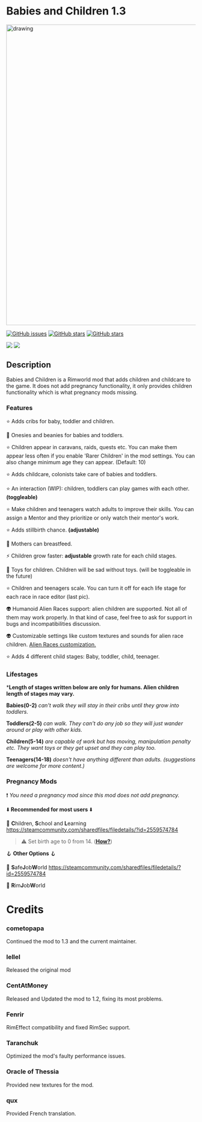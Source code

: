
# Babies and Children 1.3 

<img src="https://steamuserimages-a.akamaihd.net/ugc/1709665766319249337/EF6ECFC4D93F1F520809E7D320770C94DEEC10D3/?imw=5000&imh=5000&ima=fit&impolicy=Letterbox&imcolor=%23000000&letterbox=false" alt="drawing" width="800"/>

[![GitHub issues](https://img.shields.io/github/issues/canefe/BabiesAndChildren?style=for-the-badge)](https://github.com/canefe/BabiesAndChildren/issues) [![GitHub stars](https://img.shields.io/github/stars/canefe/BabiesAndChildren?style=for-the-badge)](https://github.com/canefe/BabiesAndChildren/stargazers) [![GitHub stars](https://img.shields.io/badge/RIMWORLD-1.3-orange?style=for-the-badge)]()

<a href="https://steamcommunity.com/sharedfiles/filedetails/?id=2559574784" target="_blank"><img src="https://i.imgur.com/6OSxZLo.png"/></a> <a href="https://github.com/canefe/BabiesAndChildren/releases" target="_blank"><img src="https://i.imgur.com/U0D4Svi.png"/></a>
## Description
Babies and Children is a Rimworld mod that adds children and  childcare to the game. It does not add pregnancy functionality, it only provides children functionality which is what pregnancy mods missing.

### Features
⭐️ Adds cribs for baby, toddler and children.  
  
👚 Onesies and beanies for babies and toddlers.  
  
⭐️ Children appear in caravans, raids, quests etc. You can make them appear less often if you enable 'Rarer Children' in the mod settings. You can also change minimum age they can appear. (Default: 10)  
  
⭐️ Adds childcare, colonists take care of babies and toddlers.  
  
⭐️ An interaction (WIP): children, toddlers can play games with each other. **(toggleable)**  
  
⭐️ Make children and teenagers watch adults to improve their skills. You can assign a Mentor and they prioritize or only watch their mentor's work.  
  
⭐️ Adds stillbirth chance. **(adjustable)**  
  
🤱 Mothers can breastfeed.  
  
⚡️ Children grow faster: **adjustable** growth rate for each child stages.  
  
🧸 Toys for children. Children will be sad without toys. (will be toggleable in the future)  
  
⭐️ Children and teenagers scale. You can turn it off for each life stage for each race in race editor (last pic).  
  
👽 Humanoid Alien Races support: alien children are supported. Not all of them may work properly. In that kind of case, feel free to ask for support in bugs and incompatibilities discussion.  
  
👽 Customizable settings like custom textures and sounds for alien race children. [Alien Races customization.](https://github.com/canefe/BabiesAndChildren/wiki/Alien-Races-(H.A.R))
  
⭐️ Adds 4 different child stages: Baby, toddler, child, teenager.

### Lifestages

***Length of stages written below are only for humans. Alien children length of stages may vary.**  
  
**Babies(0-2)** _can't walk they will stay in their cribs until they grow into toddlers._  
  
**Toddlers(2-5)** _can walk. They can't do any job so they will just wander around or play with other kids._  
  
**Children(5-14)** _are capable of work but has moving, manipulation penalty etc. They want toys or they get upset and they can play too._  
  
**Teenagers(14-18)** _doesn't have anything different than adults. (suggestions are welcome for more content.)_


### Pregnancy Mods

❗ _You need a pregnancy mod since this mod does not add pregnancy._

  ⬇️ **Recommended for most users**	⬇️
  
🍼 **C**hildren,  **S**chool and  **L**earning 
https://steamcommunity.com/sharedfiles/filedetails/?id=2559574784

> ⚠️ Set birth age to 0 from 14. ([**How?**](https://imgur.com/a/BUdwlVe))

🪝 **Other Options** 🪝
  
🍼 **S**afe**J**ob**W**orld
https://steamcommunity.com/sharedfiles/filedetails/?id=2559574784
  
🍼 **R**im**J**ob**W**orld




# Credits

###  **cometopapa** 
Continued the mod to 1.3 and the current maintainer.

### **lellel**
Released the original mod

### **CentAtMoney**
Released and Updated the mod to 1.2, fixing its most problems.
 
### **Fenrir**
RimEffect compatibility and fixed RimSec support.  

### **Taranchuk**
Optimized the mod's faulty performance issues.

### **Oracle of Thessia**
Provided new textures for the mod.
### **qux**
Provided French translation.
